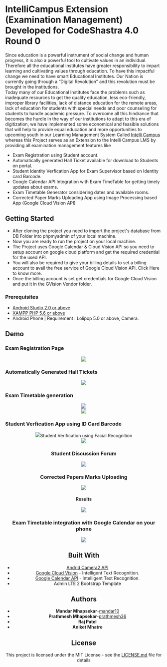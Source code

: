 # IntelliCampus Extension (Examination Management) Developed for CodeShastra 4.0 Round 0
Since education is a powerful instrument of social change and human progress, it is also a powerful tool to cultivate values in an individual. Therefore all the educational institutes have greater responsibility to impart learning and cultivating values through education. To have this impactful change we need to have smart Educational Institutes. Our Nation is currently going through a “Digital Revolution” and this revolution must be brought in the institutions.   
    Today many of our Educational Institutes face the problems such as inadequate resources to get the quality education, less eco-friendly, improper library facilities, lack of distance education for the remote areas, lack of education for students with special needs and poor counseling for students to handle academic pressure.
    To overcome all this hindrance that becomes the hurdle in the way of our institutions to adapt to this era of digitization, we have implemented some economical and feasible solutions that will help to provide equal education and more opportunities to upcoming youth in our Learning Management System Called [Intelli Campus](https://github.com/prathmesh36/IntelliCampus-Web) whereas this Project serves as an Extension to the Intelli Campus LMS by providing all examination management features like
* Exam Registration using Student account.
* Automatically generated Hall Ticket available for download to Students on portal.
* Student Identity Verfication App for Exam Supervisor based on Identity card Barcode.
* Google Calendar API Integration with Exam TimeTable for getting timely updates about exams.
* Exam Timetable Generator considering dates and available rooms.
* Corrected Paper Marks Uploading App using Image Processing based App (Google Cloud Vision API)

## Getting Started

* After cloning the project you need to import the project's database from DB Folder into phpmyadmin of your local machine.
* Now you are ready to run the project on your local machine.
* The Project uses Google Calendar & Cloud Vision API so you need to setup account on google cloud platform and get the required credential for the used API.
* You will also be required to give your billing details to set a billing account to avail the free service of Google Cloud Vision API. Click Here to know more.
* Once the billing account is set get credentials for Google Cloud Vision and put it in the GVision Vendor folder.

### Prerequisites
* [Android Studio 2.0 or above](https://developer.android.com/studio/index.html)
* [XAMPP PHP 5.6 or above](https://www.apachefriends.org/download.html)
* Android Phone | Requirement : Lolipop 5.0 or above, Camera.

## Demo

### Exam Registration Page
<center><img src="SS/1.png"></center>

### Automatically Generated Hall Tickets
<center><img src="SS/2.png"></center>

### Exam Timetable generation
<center><img src="SS/3a.png"></center>

<center><img src="SS/3b.png"></center>

### Student Verfication App using ID Card Barcode
<center><img src="SS/4.gif></center>

### Student Verification using Facial Recognition
<center><img src="SS/5.png"></center>

### Student Discussion Forum 
<center><img src="SS/6.png"></center>

### Corrected Papers Marks Uploading
<center><img src="SS/7.gif"></center>

#### Results
<center><img src="SS/7a.png"></center>

### Exam Timetable integration with Google Calendar on your phone
<center><img src="SS/8.png"></center>


## Built With
* [Andrid Camera2 API](https://developer.android.com/reference/android/hardware/camera2/package-summary.html)
* [Google Cloud Vision](https://cloud.google.com/vision/) - Intelligent Text Recognition.
* [Google Calendar API](https://developers.google.com/calendar/) - Intelligent Text Recognition.
* Admin LTE 2 Bootstrap Template

## Authors

* **Mandar Mhapsekar**-[mandar10](https://github.com/mandar10)
* **Prathmesh Mhapsekar**-[prathmesh36](https://github.com/prathmesh36 )
* **Raj Patel**
* **Aniket Mhatre**

## License

This project is licensed under the MIT License - see the [LICENSE.md](LICENSE.md) file for details
